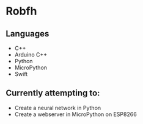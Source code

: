 # Robfh
## Languages
- C++
- Arduino C++
- Python
- MicroPython
- Swift
## Currently attempting to:
- Create a neural network in Python
- Create a webserver in MicroPython on ESP8266
